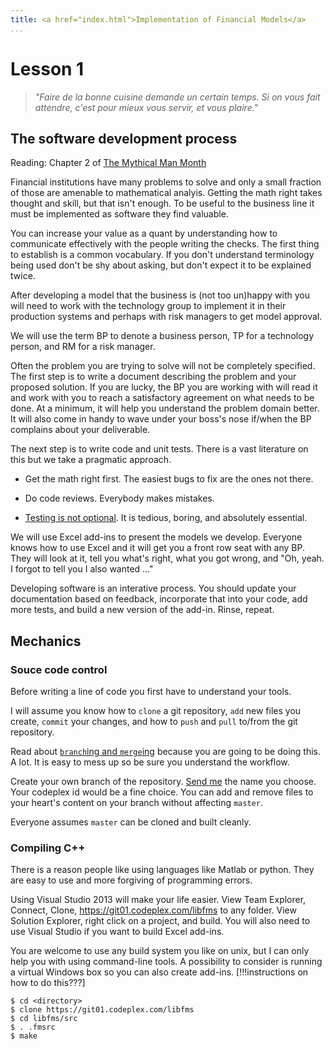 ```yaml
---
title: <a href="index.html">Implementation of Financial Models</a>
...
```


# Lesson 1

> <i>"Faire de la bonne cuisine demande un certain temps.
Si on vous fait attendre,
c'est pour mieux vous servir, et vous plaire."</i>

## The software development process

Reading: Chapter 2 of [The Mythical Man Month](http://www.cs.virginia.edu/~evans/greatworks/mythical.pdf)

Financial institutions have many problems to solve and only a small
fraction of those are amenable to mathematical analyis. Getting the math
right takes thought and skill, but that isn't enough. To be useful to
the business line it must be implemented as software they find valuable.

You can increase your value as a quant by understanding how to communicate
effectively with the people writing the checks. The first thing to
establish is a common vocabulary. If you don't understand terminology
being used don't be shy about asking, but don't expect it to be explained
twice.

After developing a model that the business is (not too un)happy with
you will need to work with the technology group to implement it in their
production systems and perhaps with risk managers to get model approval.

We will use the term BP to denote a business person, TP for a technology
person, and RM for a risk manager.

Often the problem you are trying to solve will not be completely
specified. The first step is to write a document describing the problem
and your proposed solution. If you are lucky, the BP you are working
with will read it and work with you to reach a satisfactory agreement
on what needs to be done. At a minimum, it will help you understand the
problem domain better. It will also come in handy to wave under your
boss's nose if/when the BP complains about your deliverable.

The next step is to write code and unit tests. There is a vast literature
on this but we take a pragmatic approach.

- Get the math right first. The easiest bugs to fix are the ones not there.

- Do code reviews. Everybody makes mistakes.

- [Testing is not optional](http://se.ethz.ch/~meyer/publications/testing/principles.pdf).
It is tedious, boring, and absolutely essential.

We will use Excel add-ins to present the models we develop. Everyone
knows how to use Excel and it will get you a front row seat with
any BP. They will look at it, tell you what's right, what you got
wrong, and "Oh, yeah. I forgot to tell you I also wanted ..."

Developing software is an interative process. You should update your
documentation based on feedback, incorporate that into your code, add
more tests, and build a new version of the add-in. Rinse, repeat.

## Mechanics

### Souce code control

Before writing a line of code you first have to understand your tools.

I will assume you know how to `clone` a git repository, `add` new files
you create, `commit` your changes, and how to `push` and `pull` to/from
the git repository.

Read about
[`branch`ing and `merge`ing](http://git-scm.com/book/en/Git-Branching-Basic-Branching-and-Merging)
because you are going to be doing this. A lot. It is easy to mess up
so be sure you understand the workflow.

Create your own branch of the repository.
[Send me](mailto:kal278@cornell.edu?subject=Codeplex%20branch&body=My%20codeplex%20branch%20name%20is:)
the name you choose. Your codeplex id would be a fine choice.
You can add and remove files to your heart's content on your branch without
affecting `master`.

Everyone assumes `master` can be cloned and built cleanly.

### Compiling C++

There is a reason people like using languages like Matlab or python.
They are easy to use and more forgiving of programming errors.


Using Visual Studio 2013 will make your life easier. View Team Explorer,
Connect, Clone, https://git01.codeplex.com/libfms to any folder. View
Solution Explorer, right click on a project, and build. You will also
need to use Visual Studio if you want to build Excel add-ins.

You are welcome to use any build system you like on unix, but I can
only help you with using command-line tools. A possibility to
consider is running a virtual Windows box so you can also create
add-ins. [!!!instructions on how to do this???]

```
$ cd <directory>
$ clone https://git01.codeplex.com/libfms
$ cd libfms/src
$ . .fmsrc
$ make
```


